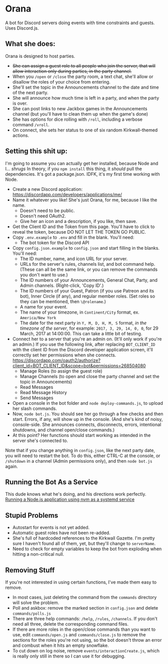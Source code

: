# Orana
A bot for Discord servers doing events with time constraints and guests. Uses Discord.js.

## What she does:
Orana is designed to host parties.
* ~~She can assign a guest role to all people who join the server, that will allow interaction only during parties, in the party channel.~~
* When you `/open` or `/close` the party room, a text chat, she'll allow or disallow the roles of your choice from entering.
* She'll set the topic in the Announcements channel to the date and time of the next party.
* She will announce how much time is left in a party, and when the party is over.
* She can post links to new Jackbox games in the Announcements channel (but you'll have to clean them up when the game's done)
* She has options for dice rolling with `/roll`, including a verbose command `/vroll`.
* On connect, she sets her status to one of six random Kirkwall-themed actions.

## Setting this shit up:
I'm going to assume you can actually get her installed, because Node and I... *shrugs* In theory, if you `npm install` this thing, it *should* pull the dependencies. It's got a package.json. IDFK, it's my first time working with Node.

* Create a new Discord application: <https://discordapp.com/developers/applications/me/>
* Name it whatever you like! She's just Orana, for me, because I like the name.
	* Doesn't need to be public.
	* Doesn't need OAuth2.
	* Give her an icon and a description, if you like, then save.
* Get the Client ID and the Token from this page. You'll have to click to reveal the token, because DO NOT LET THE TOKEN GO PUBLIC.
* Copy `.env.example` to `.env` and fill in the blank. You'll need:
	* The bot token for the Discord API
* Copy `config.json.example` to `config.json` and start filling in the blanks. You'll need:
	* The ID number, name, and icon URL for your server.
	* URLs for the server's rules, channels list, and bot command help. (These can all be the same link, or you can remove the commands you don't want to use.)
	* The ID numbers of your Announcements, General Chat, Party, and Admin channels. (Right-click, 'Copy ID'.)
	* The ID numbers of your Guest, Patron (if you use Patreon and its bot), Inner Circle (if any), and regular member roles. (Set roles so they can be mentioned, then `\@rolename`.)
	* A name for your event.
	* The name of your timezone, in `Continent/City` format, ex. `America/New York`
	* The date for the next party in `Y, M, D, H, M, S` format, *in the timezone of the server*, for example: `2017, 3, 29, 14, 0, 0`, for 29 March, 2017 at 14:00:00. This can take a little bit of testing.
* Connect her to a server that you're an admin on. (It'll only work if you're an admin.) If you use the following link, after replacing `BOT_CLIENT_ID` with the client ID from the Discord developer application screen, it'll correctly set her permissions when she connects. https://discordapp.com/oauth2/authorize?client_id=BOT_CLIENT_ID&scope=bot&permissions=268504080
	* Manage Roles (to assign the guest role)
	* Manage Channels (to open and close the party channel and set the topic in Announcements)
	* Read Messages
	* Read Message History
	* Send Messages
* Open a console in the bot folder and `node deploy-commands.js`, to upload her slash commands.
* Now, `node bot.js`. You should see her go through a few checks and then start. Errors, if any, will show up in the console. (And she's kind of noisy, console-side. She announces connects, disconnects, errors, intentional shutdowns, and channel open/close commands.)
* At this point? Her functions should start working as intended in the server she's connected to.

Note that if you change anything in `config.json`, like the next party date, you will need to restart the bot. To do this, either CTRL-C at the console, or `/shutdown` in a channel (Admin permissions only), and then `node bot.js` again.

## Running the Bot As a Service
This dude knows what he's doing, and his directions work perfectly.
[Running a Node.js application using nvm as a systemd service](https://gist.github.com/joepie91/73ce30dd258296bd24af23e9c5f761aa)

## Stupid Problems
* Autostart for events is not yet added.
* Automatic guest roles have not been re-added.
* She's full of hardcoded references to the Kirkwall Gazette. I'm pretty sure I haven't found all of them, yet, but they'll change to `serverName`.
* Need to check for empty variables to keep the bot from exploding when hitting a non-critical null.

## Removing Stuff
If you're not interested in using certain functions, I've made them easy to remove.
* In most cases, just deleting the command from the `commands` directory will solve the problem.
* Poll and askbox: remove the marked section in `config.json` and delete `commands/polls.js`
* There are three help commands: `/help`, `/rules`, `/channels`. If you don't need all three, delete the corresponding command files.
* If there are more roles in the open/close commands than you want to use, edit `commands/open.js` and `commands/close.js` to remove the sections for the roles you're not using, so the bot doesn't throw an error and combust when it hits an empty snowflake.
* To cut down on log noise, remove `events/interactionCreate.js`, which is really only still in there so I can use it for debugging.
